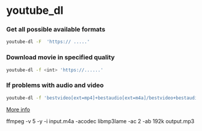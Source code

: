 # youtube_dl

### Get all possible available formats

```bash
youtube-dl -F  'https:// .....'
```

### Download movie in specified quality

```bash
youtube-dl -f <int> 'https://......'
```

### If problems with audio and video

```bash
youtube-dl -f 'bestvideo[ext=mp4]+bestaudio[ext=m4a]/bestvideo+bestaudio' --merge-output-format mp4 'http://....'
```

[More info](https://askubuntu.com/questions/486297/how-to-select-video-quality-from-youtube-dl)


ffmpeg -v 5 -y -i input.m4a -acodec libmp3lame -ac 2 -ab 192k output.mp3
